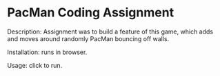 # PacMan Coding Assignment  

Description: Assignment was to build a feature of this game, which adds and moves around randomly PacMan bouncing off walls.

Installation: runs in browser.

Usage: click to run.
